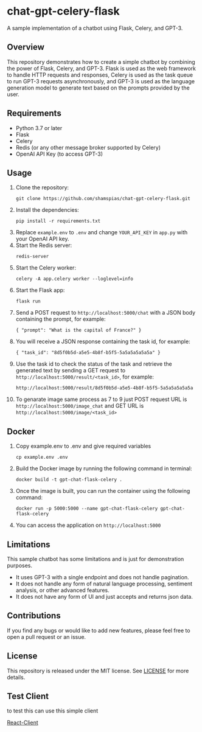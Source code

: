# chat-gpt-celery-flask
A sample implementation of a chatbot using Flask, Celery, and GPT-3.

## Overview
This repository demonstrates how to create a simple chatbot by combining the power of Flask, Celery, and GPT-3. Flask is used as the web framework to handle HTTP requests and responses, Celery is used as the task queue to run GPT-3 requests asynchronously, and GPT-3 is used as the language generation model to generate text based on the prompts provided by the user.

## Requirements
- Python 3.7 or later
- Flask
- Celery
- Redis (or any other message broker supported by Celery)
- OpenAI API Key (to access GPT-3)

## Usage
1. Clone the repository:
    ```
    git clone https://github.com/shamspias/chat-gpt-celery-flask.git
    ```
2. Install the dependencies:
    ```
   pip install -r requirements.txt
    ```
3. Replace `example.env` to `.env` and change `YOUR_API_KEY` in `app.py` with your OpenAI API key.
4. Start the Redis server:
    ```
   redis-server
    ```
5. Start the Celery worker:
    ```
   celery -A app.celery worker --loglevel=info
    ```
6. Start the Flask app:
    ```
   flask run
    ```
7. Send a POST request to `http://localhost:5000/chat` with a JSON body containing the prompt, for example:
    ```
   { "prompt": "What is the capital of France?" }
    ```
8. You will receive a JSON response containing the task id, for example:
    ```
   { "task_id": "8d5f0b5d-a5e5-4b8f-b5f5-5a5a5a5a5a5a" }
    ```
9. Use the task id to check the status of the task and retrieve the generated text by sending a GET request to `http://localhost:5000/result/<task_id>`, for example:
    ```
   http://localhost:5000/result/8d5f0b5d-a5e5-4b8f-b5f5-5a5a5a5a5a5a
    ```
10. To genarate image same process as 7 to 9 just POST request URL is `http://localhost:5000/image_chat` and GET URL is `http://localhost:5000/image/<task_id>`
   
## Docker

1. Copy example.env to .env and give required variables
    ```
   cp example.env .env
    ```
2. Build the Docker image by running the following command in terminal:
    ```
   docker build -t gpt-chat-flask-celery .
    ```
3. Once the image is built, you can run the container using the following command:
    ```
   docker run -p 5000:5000 --name gpt-chat-flask-celery gpt-chat-flask-celery
    ```
4. You can access the application on `http://localhost:5000`

## Limitations
This sample chatbot has some limitations and is just for demonstration purposes.

- It uses GPT-3 with a single endpoint and does not handle pagination.
- It does not handle any form of natural language processing, sentiment analysis, or other advanced features.
- It does not have any form of UI and just accepts and returns json data.

## Contributions
If you find any bugs or would like to add new features, please feel free to open a pull request or an issue.

## License
This repository is released under the MIT license. See [LICENSE](https://github.com/shamspias/chat-gpt-celery-flask/blob/main/LICENSE.md) for more details.

## Test Client

to test this can use this simple client

[React-Client](https://github.com/shamspias/chat-gpt-react-client)
